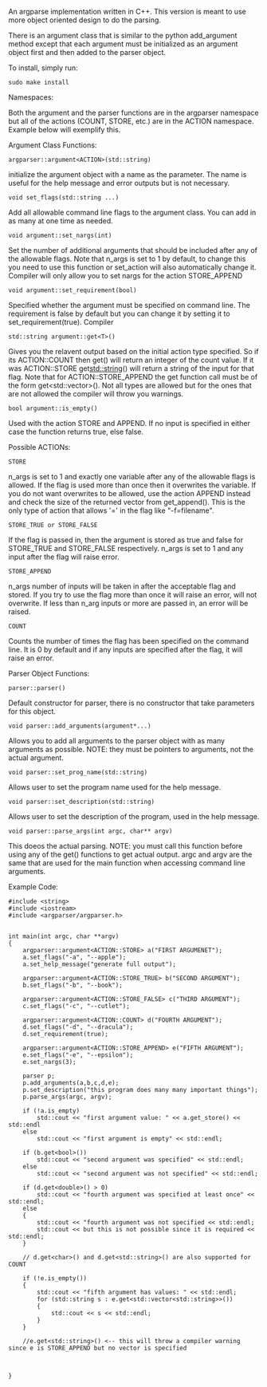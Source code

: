 An argparse implementation written in C++. This version is meant to use more object oriented design to do the parsing.


There is an argument class that is similar to the python add_argument method except that each argument must be initialized as an argument object first and then added to the parser object. 

To install, simply run:

    sudo make install 

Namespaces: 

Both the argument and the parser functions are in the argparser namespace but all of the actions (COUNT, STORE, etc.) are in the ACTION namespace. Example below will exemplify this.

Argument Class Functions:

    argparser::argument<ACTION>(std::string)

initialize the argument object with a name as the parameter. The name is useful for the help message and error outputs but is not necessary.

    void set_flags(std::string ...)

Add all allowable command line flags to the argument class. You can add in as many at one time as needed.

    void argument::set_nargs(int)

Set the number of additional arguments that should be included after any of the allowable flags. Note that n_args is set to 1 by default, to change this you need to use this function or set_action will also automatically change it. Compiler will only allow you to set nargs for the action STORE_APPEND

    void argument::set_requirement(bool)

Specified whether the argument must be specified on command line. The requirement is false by default but you can change it by setting it to set_requirement(true). Compiler

    std::string argument::get<T>()

Gives you the relavent output based on the initial action type specified. So if its ACTION::COUNT then get<int>() will return an integer of the count value. If it was ACTION::STORE get<std::string>() will return a string of the input for that flag. Note that for ACTION::STORE_APPEND the get function call must be of the form get<std::vector<T>>(). Not all types are allowed but for the ones that are not allowed the compiler will throw you warnings. 

    bool argument::is_empty()

Used with the action STORE and APPEND. If no input is specified in either case the function returns true, else false.


Possible ACTIONs:

    STORE

n_args is set to 1 and exactly one variable after any of the allowable flags is allowed. If the flag is used more than once then it overwrites the variable. If you do not want overwrites to be allowed, use the action APPEND instead and check the size of the returned vector from get_append(). This is the only type of action that allows '=' in the flag like "-f=filename".

    STORE_TRUE or STORE_FALSE

If the flag is passed in, then the argument is stored as true and false for STORE_TRUE and STORE_FALSE respectively. n_args is set to 1 and any input after the flag will raise error.

    STORE_APPEND

n_args number of inputs will be taken in after the acceptable flag and stored. If you try to use the flag more than once it will raise an error, will not overwrite. If less than n_arg inputs or more are passed in, an error will be raised.

    COUNT

Counts the number of times the flag has been specified on the command line. It is 0 by default and if any inputs are specified after the flag, it will raise an error.


Parser Object Functions:

    parser::parser()

Default constructor for parser, there is no constructor that take parameters for this object.

    void parser::add_arguments(argument*...)

Allows you to add all arguments to the parser object with as many arguments as possible. NOTE: they must be pointers to arguments, not the actual argument.

    void parser::set_prog_name(std::string)

Allows user to set the program name used for the help message.

    void parser::set_description(std::string)

Allows user to set the description of the program, used in the help message.

    void parser::parse_args(int argc, char** argv)

This doeos the actual parsing. NOTE: you must call this function before using any of the get<T>() functions to get actual output. argc and argv are the same that are used for the main function when accessing command line arguments.

    
Example Code:

    #include <string>
    #include <iostream>
    #include <argparser/argparser.h>


    int main(int argc, char **argv) 
    {
        argparser::argument<ACTION::STORE> a("FIRST ARGUMENET");
        a.set_flags("-a", "--apple");
        a.set_help_message("generate full output");

        argparser::argument<ACTION::STORE_TRUE> b("SECOND ARGUMENT");
        b.set_flags("-b", "--book");

        argparser::argument<ACTION::STORE_FALSE> c("THIRD ARGUMENT");
        c.set_flags("-c", "--cutlet");

        argparser::argument<ACTION::COUNT> d("FOURTH ARGUMENT");
        d.set_flags("-d", "--dracula");
        d.set_requirement(true);

        argparser::argument<ACTION::STORE_APPEND> e("FIFTH ARGUMENT");
        e.set_flags("-e", "--epsilon");
        e.set_nargs(3);

        parser p;
        p.add_arguments(a,b,c,d,e);
        p.set_description("this program does many many important things");
        p.parse_args(argc, argv);

        if (!a.is_empty)
            std::cout << "first argument value: " << a.get_store() << std::endl
        else
            std::cout << "first argument is empty" << std::endl;    

        if (b.get<bool>())
            std::cout << "second argument was specified" << std::endl; 
        else
            std::cout << "second argument was not specified" << std::endl;
        
        if (d.get<double>() > 0)
            std::cout << "fourth argument was specified at least once" << std::endl;
        else
        {
            std::cout << "fourth argument was not specified << std::endl;
            std::cout << but this is not possible since it is required << std::endl;
        }

        // d.get<char>() and d.get<std::string>() are also supported for COUNT

        if (!e.is_empty())
        {
            std::cout << "fifth argument has values: " << std::endl;
            for (std::string s : e.get<std::vector<std::string>>())
            {
                std::cout << s << std::endl;
            }
        }

        //e.get<std::string>() <-- this will throw a compiler warning since e is STORE_APPEND but no vector is specified



    }






